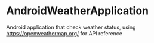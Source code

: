 # AndroidWeatherApplication
Android application that check weather status, using https://openweathermap.org/ for API reference
